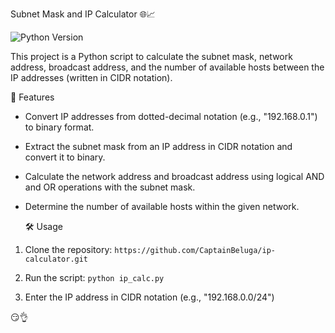 Subnet Mask and IP Calculator 🌐📈

![Python Version](https://img.shields.io/badge/Python-3.x-blue.svg)

This project is a Python script to calculate the subnet mask, network address, broadcast address, and the number of available hosts between the IP addresses (written in CIDR notation).

🚀 Features

- Convert IP addresses from dotted-decimal notation (e.g., "192.168.0.1") to binary format.
- Extract the subnet mask from an IP address in CIDR notation and convert it to binary.
- Calculate the network address and broadcast address using logical AND and OR operations with the subnet mask.
- Determine the number of available hosts within the given network.


  🛠️ Usage

1. Clone the repository:
   `https://github.com/CaptainBeluga/ip-calculator.git`

2. Run the script:
   `python ip_calc.py`

3. Enter the IP address in CIDR notation (e.g., "192.168.0.0/24")


😏👌
